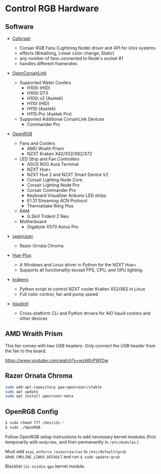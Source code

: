 # Control RGB Hardware

## Software

- [Colorsair](https://github.com/Chlorek/Colorsair)
    * Corsair RGB Fans (Lightning Node) driver and API for Unix systems
    * effects (Breathing, Linear color change, Static)
    * any number of fans connected to Node's socket #1
    * handles different framerates

- [OpenCorsairLink](https://github.com/audiohacked/OpenCorsairLink/wiki/Supported-Devices)
    * Supported Water Coolers
        +  H100i (HID)
        +  H100i GTX
        +  H100i v2 (Asetek)
        +  H110i (HID)
        +  H115i (Asetek)
        +  H115i Pro (Asetek Pro)
    * Supported Additional CorsairLink Devices
        + Commander Pro

- [OpenRGB](https://gitlab.com/CalcProgrammer1/OpenRGB/-/tree/master)
    * Fans and Coolers
        + AMD Wraith Prism
        + NZXT Kraken X42/X52/X62/X72
    * LED Strip and Fan Controllers
        + ASUS ROG Aura Terminal
        + NZXT Hue+
        + NZXT Hue 2 and NZXT Smart Device V2
        + Corsair Lighting Node Core
        + Corsair Lighting Node Pro
        + Corsair Commander Pro
        + Keyboard Visualizer Arduino LED strips
        + E1.31 Streaming ACN Protocol
        + Thermaltake Riing Plus
    * RAM
        + G.Skill Trident Z Neo
    * Motherboard
        + Gigabyte X570 Aorus Pro

- [openrazer](https://github.com/openrazer/openrazer)
    * Razer Ornata Chroma

- [Hue-Plus](https://github.com/kusti8/hue-plus)
    * A Windows and Linux driver in Python for the NZXT Hue+
    * Supports all functionality except FPS, CPU, and GPU lighting.

- [krakenx](https://github.com/KsenijaS/krakenx)
    * Python script to control NZXT cooler Kraken X52/X62 in Linux
    * Full color control, fan and pump speed

- [liquidctl](https://github.com/jonasmalacofilho/liquidctl)
    * Cross-platform CLI and Python drivers for AIO liquid coolers and other devices


## AMD Wraith Prism

This fan comes with two USB headers. Only connect the USB header from the fan to the board.

https://www.youtube.com/watch?v=wzAtfcPWfOw

## Razer Ornata Chroma

```bash
sudo add-apt-repository ppa:openrazer/stable
sudo apt update
sudo apt install openrazer-meta
```

## OpenRGB Config

```bash
$ sudo chmod 777 /dev/i2c-*
$ sudo ./OpenRGB
```

Follow OpenRGB setup instructions to add necessary kernel modules (first temporarily with `modprobe`, and then permanently in `/etc/modules`.)

Must add `acpi_enforce_resources=lax` to `/etc/default/grub` `GRUB_CMDLINE_LINUX_DEFAULT` and run `$ sudo update-grub`

Blacklist `i2c-nvidia-gpu` kernel module.
